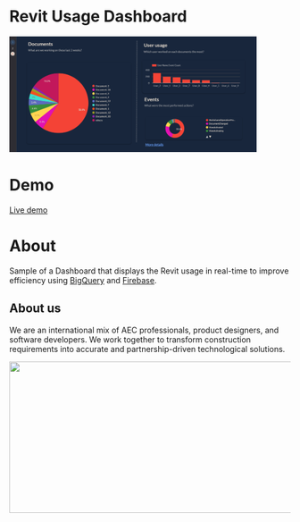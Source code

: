 # Revit Usage Dashboard

[<img src="https://github.com/EverseDevelopment/Snack.Revit.UsageDashboard/blob/main/public/images/ReadmeImage.png" width="443" height="207">](https://github.com/EverseDevelopment/Snack.Revit.UsageDashboard/wiki)
<br/>

# Demo
[Live demo](https://revitusage.e-verse.com/)

# About
Sample of a Dashboard that displays the Revit usage in real-time to improve efficiency using [BigQuery](https://cloud.google.com/bigquery) and [Firebase](https://firebase.google.com/). 

## About us ##

We are an international mix of AEC professionals, product designers, and software developers. We work together to transform construction requirements into accurate and partnership-driven technological solutions.

<p align="center" width="100%">
    <a href="https://www.e-verse.com/">
    <img src="https://s3.amazonaws.com/everse.assets/e-verse_logo_no+slogan.jpg" width="732" height="271" align="center">
    </a>
</p>
